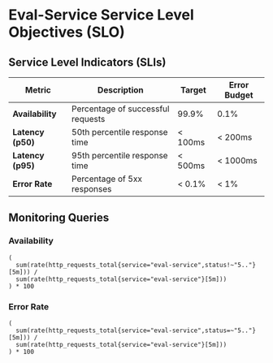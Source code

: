 # Eval-Service Service Level Objectives (SLO)

## Service Level Indicators (SLIs)

| Metric | Description | Target | Error Budget |
|--------|-------------|---------|--------------|
| **Availability** | Percentage of successful requests | 99.9% | 0.1% |
| **Latency (p50)** | 50th percentile response time | < 100ms | < 200ms |
| **Latency (p95)** | 95th percentile response time | < 500ms | < 1000ms |
| **Error Rate** | Percentage of 5xx responses | < 0.1% | < 1% |

## Monitoring Queries

### Availability
```promql
(
  sum(rate(http_requests_total{service="eval-service",status!~"5.."}[5m])) /
  sum(rate(http_requests_total{service="eval-service"}[5m]))
) * 100
```

### Error Rate
```promql
(
  sum(rate(http_requests_total{service="eval-service",status=~"5.."}[5m])) /
  sum(rate(http_requests_total{service="eval-service"}[5m]))
) * 100
```